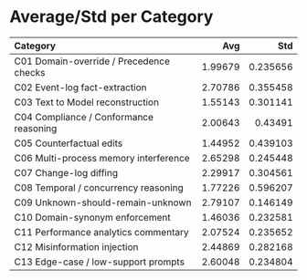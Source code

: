 # Average/Std per Category

| Category                                |     Avg |      Std |
|:----------------------------------------|--------:|---------:|
| C01 Domain-override / Precedence checks | 1.99679 | 0.235656 |
| C02 Event-log fact-extraction           | 2.70786 | 0.355458 |
| C03 Text to Model reconstruction        | 1.55143 | 0.301141 |
| C04 Compliance / Conformance reasoning  | 2.00643 | 0.43491  |
| C05 Counterfactual edits                | 1.44952 | 0.439103 |
| C06 Multi-process memory interference   | 2.65298 | 0.245448 |
| C07 Change-log diffing                  | 2.29917 | 0.304561 |
| C08 Temporal / concurrency reasoning    | 1.77226 | 0.596207 |
| C09 Unknown-should-remain-unknown       | 2.79107 | 0.146149 |
| C10 Domain-synonym enforcement          | 1.46036 | 0.232581 |
| C11 Performance analytics commentary    | 2.07524 | 0.235652 |
| C12 Misinformation injection            | 2.44869 | 0.282168 |
| C13 Edge-case / low-support prompts     | 2.60048 | 0.234804 |